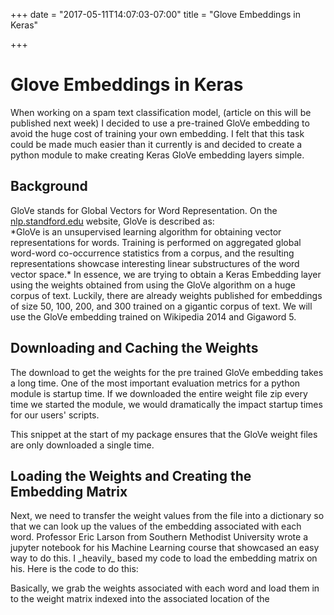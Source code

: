 +++
date = "2017-05-11T14:07:03-07:00"
title = "Glove Embeddings in Keras"

+++
<h1>Glove Embeddings in Keras</h1>
When working on a spam text classification model, (article on this will be published next week) I decided to use a pre-trained GloVe embedding to avoid the huge cost of training your own embedding.  I felt that this task could be made much easier than it currently is and decided to create a python module to make creating Keras GloVe embedding layers simple.

<h2>Background</h2>
GloVe stands for Global Vectors for Word Representation.  On the <a href="https://nlp.stanford.edu/projects/glove/">nlp.standford.edu</a> website, GloVe is described as:</br>
*GloVe is an unsupervised learning algorithm for obtaining vector representations for words. Training is performed on aggregated global word-word co-occurrence statistics from a corpus, and the resulting representations showcase interesting linear substructures of the word vector space.*
In essence, we are trying to obtain a Keras Embedding layer using the weights obtained from using the GloVe algorithm on a huge corpus of text.  Luckily, there are already weights published for embeddings of size 50, 100, 200, and 300 trained on a gigantic corpus of text.  We will use the GloVe embedding trained on Wikipedia 2014 and Gigaword 5.

<h2>Downloading and Caching the Weights</h2>
The download to get the weights for the pre trained GloVe embedding takes a long time.  One of the most important evaluation metrics for a python module is startup time.  If we downloaded the entire weight file zip every time we started the module, we would dramatically the impact startup times for our users' scripts.

This snippet at the start of my package ensures that the GloVe weight files are only downloaded a single time.

<script src="https://gist.github.com/LukeWoodSMU/9a712501c7f6f4f64ad31815c331f2b0.js"></script>

<h2>Loading the Weights and Creating the Embedding Matrix</h2>
Next, we need to transfer the weight values from the file into a dictionary so that we can look up the values of the embedding associated with each word.  Professor Eric Larson from Southern Methodist University wrote a jupyter notebook for his Machine Learning course that showcased an easy way to do this.  I _heavily_ based my code to load the embedding matrix on his.  Here is the code to do this:

<script src="https://gist.github.com/LukeWoodSMU/51dbde3aec6f98a73e6e0deec58e0d8d.js"></script>

Basically, we grab the weights associated with each word and load them in to the weight matrix indexed into the associated location of the 
